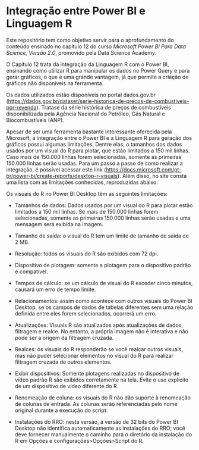 # Integração entre Power BI e Linguagem R

Este repositório tem como objetivo servir para o aprofundamento do conteúdo ensinado no capítulo 12 do curso *Microsoft Power BI Para Data Science, Versão 2.0*, promovido pela Data Science Academy.

O Capítulo 12 trata da integração da Linguagem R com o Power BI, ensinando como utilizar R para manipular os dados no Power Query e para gerar gráficos, o que é uma grande vantagem, já que permite a criação de gráficos não disponíveis na ferramenta.

Os dados utilizados estão disponíveis no portal dados.gov.br (https://dados.gov.br/dataset/serie-historica-de-precos-de-combustiveis-por-revenda). Tratase da série histórica de preços de combustíveis disponibilizada pela Agência Nacional do Petróleo, Gás Natural e Biocombustíveis (ANP). 

Apesar de ser uma ferramenta bastante interessante oferecida pela Microsoft, a integração entre o Power BI e a Linguagem R para geração dos gráficos possui algumas limitações. Dentre elas, o tamanhos dos dados usados por um visual do R para plotar, que estão limitados a 150 mil linhas. Caso mais de 150.000 linhas forem selecionadas, somente as primeiras 150.000 linhas serão usadas. Para um passo a passo de como realizar a integração, é possível acessar este link (https://docs.microsoft.com/pt-br/power-bi/create-reports/desktop-r-visuals). Além disso, no site consta uma lista com as limitações conhecidas, reproduzidas abaixo:

Os visuais do R no Power BI Desktop têm as seguintes limitações:

* Tamanhos de dados: Dados usados por um visual do R para plotar estão limitados a 150 mil linhas. Se mais de 150.000 linhas forem selecionadas, somente as primeiras 150.000 linhas serão usadas e uma mensagem será exibida na imagem.

* Tamanho de saída: o visual do R tem um limite de tamanho de saída de 2 MB.

* Resolução: todos os visuais do R são exibidos com 72 dpi.

* Dispositivo de plotagem: somente a plotagem para o dispositivo padrão é compatível.

* Tempos de cálculo: se um cálculo de visual do R exceder cinco minutos, causará um erro de tempo limite.

* Relacionamentos: assim como acontece com outros visuais do Power BI Desktop, se os campos de dados de tabelas diferentes sem uma relação definida entre eles forem selecionados, ocorrerá um erro.

* Atualizações: Visuais R são atualizados após atualizações de dados, filtragem e realce. No entanto, a própria imagem não é interativa e não pode ser a origem da filtragem cruzada.

* Realces: os visuais do R responderão se você realçar outros visuais, mas não puder selecionar elementos no visual do R para realizar filtragem cruzada de outros elementos.

* Exibir dispositivos: Somente plotagens realizadas no dispositivo de vídeo padrão R são exibidos corretamente na tela. Evite o uso explícito de um dispositivo de vídeo diferente do R.

* Renomeação de coluna: os visuais do R não dão suporte à renomeação de colunas de entrada. As colunas serão referenciadas pelo nome original durante a execução do script.

* Instalações do RRO: nesta versão, a versão de 32 bits do Power BI Desktop não identifica automaticamente as instalações do RRO; você deve fornecer manualmente o caminho para o diretório da instalação do R em Opções e configurações>Opções>Script do R.

